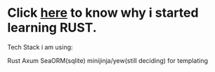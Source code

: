 # Click <a href="https://youtu.be/LDU_Txk06tM?t=66">here</a> to know why i started learning RUST.

Tech Stack i am using:

Rust
Axum
SeaORM(sqlite)
minijinja/yew(still deciding) for templating


